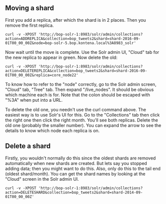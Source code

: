 
Moving a shard
--------------

First you add a replica, after which the shard is in 2 places. Then you remove the first replica.

    curl -v -XPOST 'http://bop-solr-1:8983/solr/admin/collections?action=ADDREPLICA&collection=bop_tweets2&shard=shard-2016-09-01T00_00_00Z&node=bop-solr-5.bop.kontena.local%3A8983_solr'

Now wait until the move is complete.  Use the Solr admin UI, "Cloud" tab for the new replica to appear in green.
Now delete the old:

    curl -v -XPOST 'http://bop-solr-1:8983/solr/admin/collections?action=DELETEREPLICA&collection=bop_tweets2&shard=shard-2016-09-01T00_00_00Z&replica=core_node22'

To know how to refer to the "node" correctly, go to the Solr admin screen, "Cloud" tab, "Tree" tab.  Then expand "/live_nodes".
It should be obvious which machine each is for.  Note that the colon should be escaped with "%3A" when put into a URL.

To delete the old one, you needn't use the curl command above.  The easiest way is to use Solr's UI for this.
Go to the "Collections" tab then click the right one then click the right
month. You'll see both replicas.  Delete the old one (probably the smaller number). You can expand the arrow to see the details
to know which node each replica is on.

Delete a shard
--------------

Firstly, you wouldn't normally do this since the oldest shards are removed
automatically when new shards are created. But lets say you stopped adding data; then you might want to do this.
Also, only do this to the tail end (oldest shard/month). You can get the shard
names by looking at the "Cloud" screen in the Solr admin UI.

    curl -v -XPOST 'http://bop-solr-1:8983/solr/admin/collections?action=DELETESHARD&collection=bop_tweets2&shard=shard-2014-09-01T00_00_00Z'
